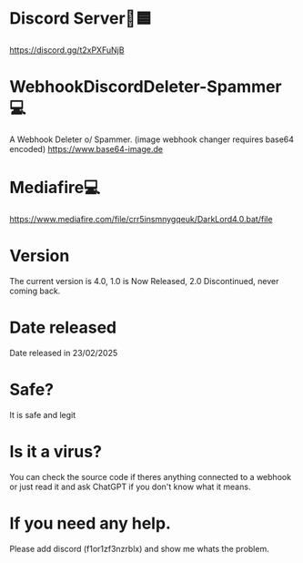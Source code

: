 # Discord Server🔵🟦
https://discord.gg/t2xPXFuNjB
# WebhookDiscordDeleter-Spammer💻
A Webhook Deleter o/ Spammer. (image webhook changer requires base64 encoded)
https://www.base64-image.de
# Mediafire💻
https://www.mediafire.com/file/crr5insmnygqeuk/DarkLord4.0.bat/file
# Version
The current version is 4.0, 1.0 is Now Released, 2.0 Discontinued, never coming back.
# Date released
Date released in 23/02/2025
# Safe?
It is safe and legit
# Is it a virus?
You can check the source code if theres anything connected to a webhook or just read it and ask ChatGPT if you don't know what it means.
# If you need any help.
Please add discord (f1or1zf3nzrblx)
and show me whats the problem.
